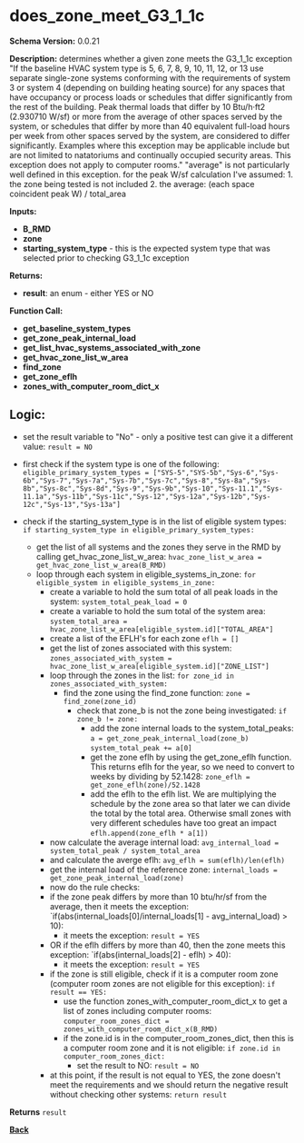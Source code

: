 # does_zone_meet_G3_1_1c

**Schema Version:** 0.0.21

**Description:** determines whether a given zone meets the G3_1_1c exception "If the baseline HVAC system type is 5, 6, 7, 8, 9, 10, 11, 12, or 13 use separate single-zone systems conforming with the requirements of system 3 or system 4 (depending on building heating source) for any spaces that have occupancy or process loads or schedules that differ significantly from the rest of the building. Peak thermal loads that differ by 10 Btu/h·ft2 (2.930710 W/sf) or more from the average of other spaces served by the system, or schedules that differ by more than 40 equivalent full-load hours per week from other spaces served by the system, are considered to differ significantly. Examples where this exception may be applicable include but are not limited to natatoriums and continually occupied security areas. This exception does not apply to computer rooms."
"average" is not particularly well defined in this exception. 
for the peak W/sf calculation I've assumed:
	1. the zone being tested is not included
 	2. the average: (each space coincident peak W) / total_area

**Inputs:** 
- **B_RMD**
- **zone**
- **starting_system_type** - this is the expected system type that was selected prior to checking G3_1_1c exception

**Returns:**  
- **result**: an enum - either YES or NO
 
**Function Call:**
- **get_baseline_system_types**
- **get_zone_peak_internal_load**
- **get_list_hvac_systems_associated_with_zone**
- **get_hvac_zone_list_w_area**
- **find_zone**
- **get_zone_eflh**
- **zones_with_computer_room_dict_x**

## Logic:
- set the result variable to "No" - only a positive test can give it a different value: `result = NO`

- first check if the system type is one of the following:
`eligible_primary_system_types = ["SYS-5","SYS-5b","Sys-6","Sys-6b","Sys-7","Sys-7a","Sys-7b","Sys-7c","Sys-8","Sys-8a","Sys-8b","Sys-8c","Sys-8d","Sys-9","Sys-9b","Sys-10","Sys-11.1","Sys-11.1a","Sys-11b","Sys-11c","Sys-12","Sys-12a","Sys-12b","Sys-12c","Sys-13","Sys-13a"]`
- check if the starting_system_type is in the list of eligible system types: `if starting_system_type in eligible_primary_system_types:`
	- get the list of all systems and the zones they serve in the RMD by calling get_hvac_zone_list_w_area: `hvac_zone_list_w_area = get_hvac_zone_list_w_area(B_RMD)`
	- loop through each system in eligible_systems_in_zone: `for eligible_system in eligible_systems_in_zone:`
		- create a variable to hold the sum total of all peak loads in the system:
		`system_total_peak_load = 0`
		- create a variable to hold the sum total of the system area:
		`system_total_area = hvac_zone_list_w_area[eligible_system.id]["TOTAL_AREA"]`
		- create a list of the EFLH's for each zone `eflh = []`
		- get the list of zones associated with this system: `zones_associated_with_system = hvac_zone_list_w_area[eligible_system.id]["ZONE_LIST"]`
		- loop through the zones in the list: `for zone_id in zones_associated_with_system:`
			- find the zone using the find_zone function: `zone = find_zone(zone_id)`
				- check that zone_b is not the zone being investigated:
				`if zone_b != zone:`
					- add the zone internal loads to the system_total_peaks:
					`a = get_zone_peak_internal_load(zone_b)`
					`system_total_peak += a[0]`
					- get the zone eflh by using the get_zone_eflh function.  This returns eflh for the year, so we need to convert to weeks by dividing by 52.1428: `zone_eflh = get_zone_eflh(zone)/52.1428`
					- add the eflh to the eflh list.  We are multiplying the schedule by the zone area so that later we can divide the total by the total area.  Otherwise small zones with very different schedules have too great an impact
					`eflh.append(zone_eflh * a[1])`
		- now calculate the average internal load: `avg_internal_load = system_total_peak / system_total_area`
		- and calculate the averge eflh: `avg_eflh = sum(eflh)/len(eflh)`
		- get the internal load of the reference zone: `internal_loads = get_zone_peak_internal_load(zone)`
		- now do the rule checks:
		- if the zone peak differs by more than 10 btu/hr/sf from the average, then it meets the exception:
		`if(abs(internal_loads[0]/internal_loads[1] - avg_internal_load) > 10):
			- it meets the exception: `result = YES`
		- OR if the eflh differs by more than 40, then the zone meets this exception:
		`if(abs(internal_loads[2] - eflh) > 40):
			- it meets the exception: `result = YES`
		- if the zone is still eligible, check if it is a computer room zone (computer room zones are not eligible for this exception): `if result == YES:`
			- use the function zones_with_computer_room_dict_x to get a list of zones including computer rooms: `computer_room_zones_dict = zones_with_computer_room_dict_x(B_RMD)`
			- if the zone.id is in the computer_room_zones_dict, then this is a computer room zone and it is not eligible: `if zone.id in computer_room_zones_dict:`
				- set the result to NO: `result = NO`
		- at this point, if the result is not equal to YES, the zone doesn't meet the requirements and we should return the negative result without checking other systems: `return result`


**Returns** `result`

**[Back](../_toc.md)**
